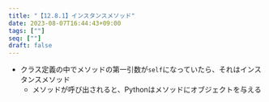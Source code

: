 ```yaml
---
title: "【12.8.1】インスタンスメソッド"
date: 2023-08-07T16:44:43+09:00
tags: [""]
seq: [""]
draft: false
---
```


- クラス定義の中でメソッドの第一引数が`self`になっていたら、それはインスタンスメソッド
  - メソッドが呼び出されると、Pythonはメソッドにオブジェクトを与える